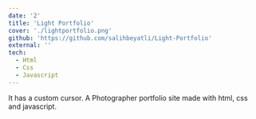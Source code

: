 ```yaml
---
date: '2'
title: 'Light Portfolio'
cover: './lightportfolio.png'
github: 'https://github.com/salihbeyatli/Light-Portfolio'
external: ''
tech:
  - Html
  - Css
  - Javascript
---
```


It has a custom cursor. A Photographer portfolio site made with html, css and javascript.
